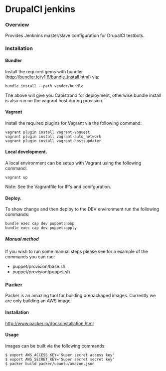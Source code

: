DrupalCI jenkins
================

### Overview

Provides Jenknins master/slave configuration for DrupalCI testbots.

### Installation

#### Bundler

Install the required gems with bundler (http://bundler.io/v1.6/bundle_install.html) via:

```
bundle install --path vendor/bundle
```

The above will give you Capistrano for deployment, otherwise bundle install is also run on the vagrant host during provision.

#### Vagrant

Install the required plugins for Vagrant via the following command:

```
vagrant plugin install vagrant-vbguest
vagrant plugin install vagrant-auto_network
vagrant plugin install vagrant-hostsupdater
```

#### Local development.

A local environment can be setup with Vagrant using the following command:

```
vagrant up
```

Note: See the Vagrantfile for IP's and conifguration.

#### Deploy.

To show change and then deploy to the DEV environment run the following commands:

```
bundle exec cap dev puppet:noop
bundle exec cap dev puppet:apply
```

##### Manual method

If you wish to run some manual steps please see for a example of the commands you can run:
* puppet/provision/base.sh
* puppet/provision/puppet.sh

### Packer

Packer is an amazing tool for building prepackaged images. Currently we are only building an AWS image.

#### Installation

http://www.packer.io/docs/installation.html

#### Usage

Images can be built via the following commands:

```
$ export AWS_ACCESS_KEY='Super secret access key'
$ export AWS_SECRET_KEY='Super secret secret key'
$ packer build packer/ubuntu/amazon.json
```
